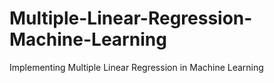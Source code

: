# Multiple-Linear-Regression-Machine-Learning
Implementing Multiple Linear Regression in Machine Learning
